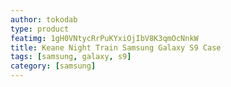 ```yaml
---
author: tokodab
type: product
featimg: 1gH0VNtycRrPuKYxiOjIbV8K3qmOcNnkW
title: Keane Night Train Samsung Galaxy S9 Case
tags: [samsung, galaxy, s9]
category: [samsung]
---
```

